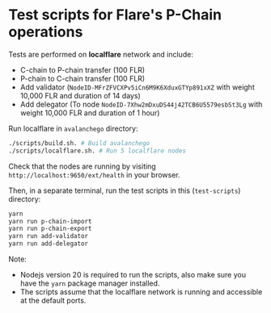 # Test scripts for Flare's P-Chain operations

Tests are performed on **localflare** network and include:
- C-chain to P-chain transfer (100 FLR)
- P-chain to C-chain transfer (100 FLR)
- Add validator (`NodeID-MFrZFVCXPv5iCn6M9K6XduxGTYp891xXZ` with weight 10,000 FLR and duration of 14 days)
- Add delegator (To node `NodeID-7Xhw2mDxuDS44j42TCB6U5579esbSt3Lg` with weight 10,000 FLR and duration of 1 hour)

Run localflare in `avalanchego` directory:
```bash
./scripts/build.sh. # Build avalanchego
./scripts/localflare.sh. # Run 5 localflare nodes
```
Check that the nodes are running by visiting `http://localhost:9650/ext/health` in your browser.

Then, in a separate terminal, run the test scripts in this (`test-scripts`) directory:
```bash
yarn
yarn run p-chain-import
yarn run p-chain-export
yarn run add-validator
yarn run add-delegator
```
Note:
- Nodejs version 20 is required to run the scripts, also make sure you have the `yarn` package manager installed.
- The scripts assume that the localflare network is running and accessible at the default ports.
